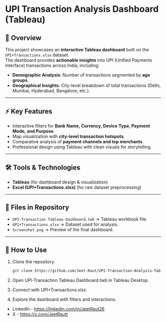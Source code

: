 # UPI Transaction Analysis Dashboard (Tableau)

## 📌 Overview
This project showcases an **interactive Tableau dashboard** built on the `UPI+Transactions.xlsx` dataset.  
The dashboard provides **actionable insights** into UPI (Unified Payments Interface) transactions across India, including:  
- **Demographic Analysis**: Number of transactions segmented by **age groups**.  
- **Geographical Insights**: City-level breakdown of total transactions (Delhi, Mumbai, Hyderabad, Bangalore, etc.).  
---

## ⚡ Key Features
- Interactive filters for **Bank Name, Currency, Device Type, Payment Mode, and Purpose**.  
- Map visualization with **city-level transaction hotspots**.  
- Comparative analysis of **payment channels and top merchants**.  
- Professional design using Tableau with clean visuals for storytelling.  

---

## 🛠️ Tools & Technologies
- **Tableau** (for dashboard design & visualization)  
- **Excel (UPI+Transactions.xlsx)** (for raw dataset preprocessing)  

---

## 📂 Files in Repository
- `UPI-Transaction Tableau Dashboard.twb` → Tableau workbook file.  
- `UPI+Transactions.xlsx` → Dataset used for analysis.  
- `Screenshot.png` → Preview of the final dashboard.  

---

## 🚀 How to Use
1. Clone the repository  
   ```bash
   git clone https://github.com/Jeet-Raut/UPI-Transaction-Analysis-Tableau.git

2. Open UPI-Transaction Tableau Dashboard.twb in Tableau Desktop.

3. Connect with UPI+Transactions.xlsx.

4. Explore the dashboard with filters and interactions.
* LinkedIn - https://linkedin.com/in/JeetRaut26
* X - https://x.com/JeetRautt


